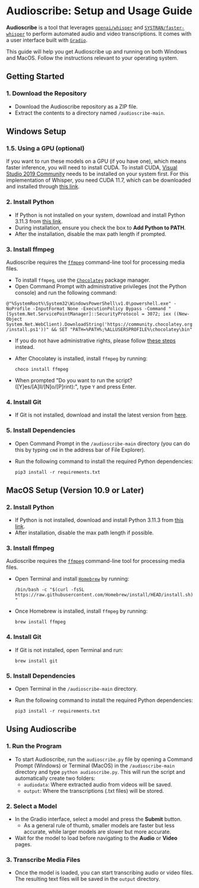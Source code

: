 # Audioscribe: Setup and Usage Guide

**Audioscribe** is a tool that leverages [`openai/whisper`](https://github.com/openai/whisper.git) and [`SYSTRAN/faster-whisper`](https://github.com/SYSTRAN/faster-whisper) to perform automated audio and video transcriptions. It comes with a user interface built with [`Gradio`](https://gradio.app/).

This guide will help you get Audioscribe up and running on both Windows and MacOS. Follow the instructions relevant to your operating system.

## Getting Started
### 1. Download the Repository
- Download the Audioscribe repository as a ZIP file.
- Extract the contents to a directory named `/audioscribe-main`.

## Windows Setup
### 1.5. Using a GPU (optional)
If you want to run these models on a GPU (if you have one), which means faster inference, you will need to install CUDA. To install CUDA, [Visual Studio 2019 Community](https://visualstudio.microsoft.com/downloads/) needs to be installed on your system first. For this implementation of Whisper, you need CUDA 11.7, which can be downloaded and installed through [this link](https://developer.nvidia.com/cuda-11-7-1-download-archive).

### 2. Install Python
- If Python is not installed on your system, download and install Python 3.11.3 from [this link](https://www.python.org/ftp/python/3.11.3/python-3.11.3-amd64.exe).
- During installation, ensure you check the box to **Add Python to PATH**.
- After the installation, disable the max path length if prompted.

### 3. Install ffmpeg
Audioscribe requires the [`ffmpeg`](https://ffmpeg.org/) command-line tool for processing media files.

- To install `ffmpeg`, use the [`Chocolatey`](https://chocolatey.org/) package manager. 
- Open Command Prompt with administrative privileges (not the Python console) and run the following command:

```@"%SystemRoot%\System32\WindowsPowerShell\v1.0\powershell.exe" -NoProfile -InputFormat None -ExecutionPolicy Bypass -Command "[System.Net.ServicePointManager]::SecurityProtocol = 3072; iex ((New-Object System.Net.WebClient).DownloadString('https://community.chocolatey.org/install.ps1'))" && SET "PATH=%PATH%;%ALLUSERSPROFILE%\chocolatey\bin"```

- If you do not have administrative rights, please follow [these steps](https://docs.chocolatey.org/en-us/choco/setup#non-administrative-install) instead.

- After Chocolatey is installed, install `ffmpeg` by running:

  ```choco install ffmpeg```

- When prompted "Do you want to run the script? ([Y]es/[A]ll/[N]o/[P]rint):", type `Y` and press Enter.

### 4. Install Git
- If Git is not installed, download and install the latest version from [here](https://git-scm.com/download/win).

### 5. Install Dependencies
- Open Command Prompt in the `/audioscribe-main` directory (you can do this by typing `cmd` in the address bar of File Explorer).
- Run the following command to install the required Python dependencies:

  ```pip3 install -r requirements.txt```

## MacOS Setup (Version 10.9 or Later)

### 2. Install Python
- If Python is not installed, download and install Python 3.11.3 from [this link](https://www.python.org/ftp/python/3.11.3/python-3.11.3-macos11.pkg).
- After installation, disable the max path length if possible.

### 3. Install ffmpeg
Audioscribe requires the [`ffmpeg`](https://ffmpeg.org/) command-line tool for processing media files.

- Open Terminal and install [`Homebrew`](https://brew.sh/) by running:

  ```/bin/bash -c "$(curl -fsSL https://raw.githubusercontent.com/Homebrew/install/HEAD/install.sh)"```

- Once Homebrew is installed, install `ffmpeg` by running:

  ```brew install ffmpeg```

### 4. Install Git
- If Git is not installed, open Terminal and run:

  ```brew install git```

### 5. Install Dependencies
- Open Terminal in the `/audioscribe-main` directory.
- Run the following command to install the required Python dependencies:

  ```pip3 install -r requirements.txt```

## Using Audioscribe

### 1. Run the Program
- To start Audioscribe, run the `audioscribe.py` file by opening a Command Prompt (Windows) or Terminal (MacOS) in the  `/audioscribe-main` directory and type `python audioscribe.py`. This will run the script and automatically create two folders:
  - `audiodata`: Where extracted audio from videos will be saved.
  - `output`: Where the transcriptions (.txt files) will be stored.

### 2. Select a Model
- In the Gradio interface, select a model and press the **Submit** button.
    - As a general rule of thumb, smaller models are faster but less accurate, while larger models are slower but more accurate.
- Wait for the model to load before navigating to the **Audio** or **Video** pages.

### 3. Transcribe Media Files
- Once the model is loaded, you can start transcribing audio or video files. The resulting text files will be saved in the `output` directory.
